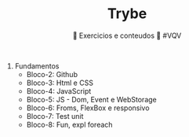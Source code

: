 <h1 align="center">Trybe</h1>
<p align="center">🚀 Exercicios e conteudos 🚀 #VQV</p>
<br/>
<ol>
  <li>
    Fundamentos
    <ul>
      <li>Bloco-2: Github</li>
      <li>Bloco-3: Html e CSS</li>
      <li>Bloco-4: JavaScript</li>
      <li>Bloco-5: JS - Dom, Event e WebStorage</li>
      <li>Bloco-6: Froms, FlexBox e responsivo</li>
      <li>Bloco-7: Test unit</li>
      <li>Bloco-8: Fun, expl foreach</li>
    </ul>
  </li>
</ol>
